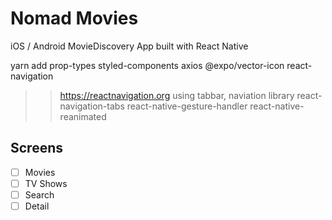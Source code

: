 # Nomad Movies

iOS / Android MovieDiscovery App built with React Native


yarn add 
prop-types 
styled-components 
axios 
@expo/vector-icon 
react-navigation
>>https://reactnavigation.org
>>using tabbar, naviation library
>react-navigation-tabs
>react-native-gesture-handler
>react-native-reanimated


## Screens
- [ ] Movies
- [ ] TV Shows
- [ ] Search
- [ ] Detail